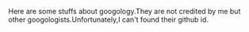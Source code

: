 Here are some stuffs about googology.They are not credited by me but other googologists.Unfortunately,I can't found their github id. 
